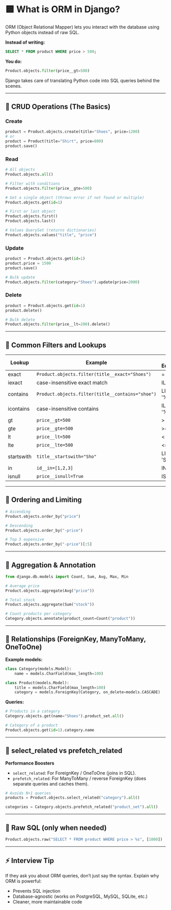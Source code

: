 # 🟦 What is ORM in Django?

ORM (Object Relational Mapper) lets you interact with the database using Python objects instead of raw SQL.

**Instead of writing:**

```sql
SELECT * FROM product WHERE price > 500;
```

**You do:**

```python
Product.objects.filter(price__gt=500)
```

Django takes care of translating Python code into SQL queries behind the scenes.

---

## 🔹 CRUD Operations (The Basics)

### Create

```python
product = Product.objects.create(title="Shoes", price=1200)
# or
product = Product(title="Shirt", price=800)
product.save()
```

### Read

```python
# All objects
Product.objects.all()

# Filter with conditions
Product.objects.filter(price__gte=500)

# Get a single object (throws error if not found or multiple)
Product.objects.get(id=1)

# First or last object
Product.objects.first()
Product.objects.last()

# Values QuerySet (returns dictionaries)
Product.objects.values("title", "price")
```

### Update

```python
product = Product.objects.get(id=1)
product.price = 1500
product.save()

# Bulk update
Product.objects.filter(category="Shoes").update(price=2000)
```

### Delete

```python
product = Product.objects.get(id=1)
product.delete()

# Bulk delete
Product.objects.filter(price__lt=200).delete()
```

---

## 🔹 Common Filters and Lookups

| Lookup      | Example                                         | SQL Equivalent        |
|-------------|-------------------------------------------------|----------------------|
| exact       | `Product.objects.filter(title__exact="Shoes")`  | =                    |
| iexact      | case-insensitive exact match                    | ILIKE                |
| contains    | `Product.objects.filter(title__contains="shoe")`| LIKE '%shoe%'        |
| icontains   | case-insensitive contains                       | ILIKE '%shoe%'       |
| gt          | `price__gt=500`                                 | >                    |
| gte         | `price__gte=500`                                | >=                   |
| lt          | `price__lt=500`                                 | <                    |
| lte         | `price__lte=500`                                | <=                   |
| startswith  | `title__startswith="Sho"`                       | LIKE 'Sho%'          |
| in          | `id__in=[1,2,3]`                                | IN (1,2,3)           |
| isnull      | `price__isnull=True`                            | IS NULL              |

---

## 🔹 Ordering and Limiting

```python
# Ascending
Product.objects.order_by("price")

# Descending
Product.objects.order_by("-price")

# Top 5 expensive
Product.objects.order_by("-price")[:5]
```

---

## 🔹 Aggregation & Annotation

```python
from django.db.models import Count, Sum, Avg, Max, Min

# Average price
Product.objects.aggregate(Avg("price"))

# Total stock
Product.objects.aggregate(Sum("stock"))

# Count products per category
Category.objects.annotate(product_count=Count("product"))
```

---

## 🔹 Relationships (ForeignKey, ManyToMany, OneToOne)

**Example models:**

```python
class Category(models.Model):
    name = models.CharField(max_length=100)

class Product(models.Model):
    title = models.CharField(max_length=100)
    category = models.ForeignKey(Category, on_delete=models.CASCADE)
```

**Queries:**

```python
# Products in a category
Category.objects.get(name="Shoes").product_set.all()

# Category of a product
Product.objects.get(id=1).category.name
```

---

## 🔹 select_related vs prefetch_related

**Performance Boosters**

- `select_related`: For ForeignKey / OneToOne (joins in SQL).
- `prefetch_related`: For ManyToMany / reverse ForeignKey (does separate queries and caches them).

```python
# Avoids N+1 queries
products = Product.objects.select_related("category").all()

categories = Category.objects.prefetch_related("product_set").all()
```

---

## 🔹 Raw SQL (only when needed)

```python
Product.objects.raw("SELECT * FROM product WHERE price > %s", [1000])
```

---

## ⚡️ Interview Tip

If they ask you about ORM queries, don’t just say the syntax. Explain why ORM is powerful:

- Prevents SQL injection
- Database-agnostic (works on PostgreSQL, MySQL, SQLite, etc.)
- Cleaner, more maintainable code

